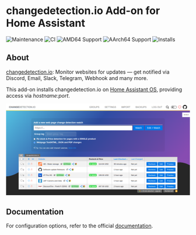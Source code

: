 # changedetection.io Add-on for Home Assistant  

![Maintenance](https://img.shields.io/maintenance/yes/2025.svg)
![CI](https://img.shields.io/github/actions/workflow/status/Eskander/haos-apps/.github/workflows/ci-cd.yml)
![AMD64 Support](https://img.shields.io/badge/amd64-yes-green.svg)
![AArch64 Support](https://img.shields.io/badge/aarch64-yes-green.svg)
![Installs](https://img.shields.io/badge/dynamic/json?url=https://analytics.home-assistant.io/addons.json&query=$["ec6f6e63_changedetection"].total&label=Reported%20Installs)

## About  

[changedetection.io](https://github.com/dgtlmoon/changedetection.io): Monitor websites for updates — get notified via Discord, Email, Slack, Telegram, Webhook and many more.

This add-on installs changedetection.io on [Home Assistant OS](https://www.home-assistant.io/addons/), providing access via *hostname:port*.

![Screenshot](screenshot.png)

## Documentation  

For configuration options, refer to the official [documentation](https://github.com/dgtlmoon/changedetection.io).
